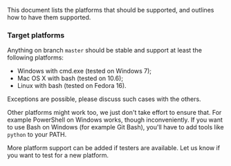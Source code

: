 This document lists the platforms that should be supported, and
outlines how to have them supported.


### Target platforms ###

Anything on branch `master` should be stable and support at least the
following platforms:

 -  Windows with cmd.exe (tested on Windows 7);
 -  Mac OS X with bash (tested on 10.6);
 -  Linux with bash (tested on Fedora 16).

Exceptions are possible, please discuss such cases with the others.

Other platforms might work too, we just don't take effort to ensure
that. For example PowerShell on Windows works, though inconveniently.
If you want to use Bash on Windows (for example Git Bash), you'll have
to add tools like `python` to your PATH.

More platform support can be added if testers are available. Let us
know if you want to test for a new platform.
